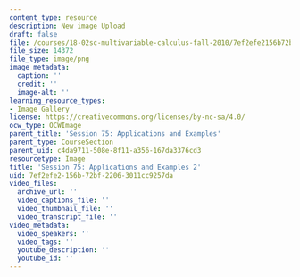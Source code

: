 ```yaml
---
content_type: resource
description: New image Upload
draft: false
file: /courses/18-02sc-multivariable-calculus-fall-2010/7ef2efe2156b72bf22063011cc9257da_MIT18_02SC_L25Brds_10.png
file_size: 14372
file_type: image/png
image_metadata:
  caption: ''
  credit: ''
  image-alt: ''
learning_resource_types:
- Image Gallery
license: https://creativecommons.org/licenses/by-nc-sa/4.0/
ocw_type: OCWImage
parent_title: 'Session 75: Applications and Examples'
parent_type: CourseSection
parent_uid: c4da9711-508e-8f11-a356-167da3376cd3
resourcetype: Image
title: 'Session 75: Applications and Examples 2'
uid: 7ef2efe2-156b-72bf-2206-3011cc9257da
video_files:
  archive_url: ''
  video_captions_file: ''
  video_thumbnail_file: ''
  video_transcript_file: ''
video_metadata:
  video_speakers: ''
  video_tags: ''
  youtube_description: ''
  youtube_id: ''
---
```

